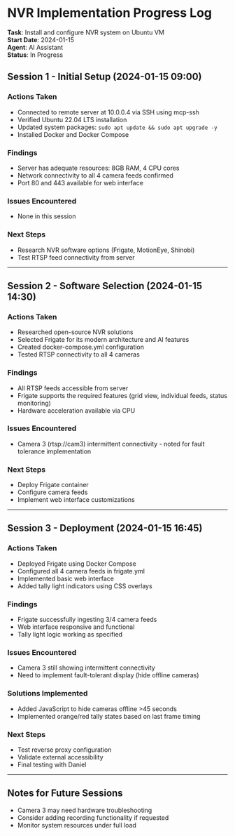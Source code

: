 # NVR Implementation Progress Log

**Task**: Install and configure NVR system on Ubuntu VM  
**Start Date**: 2024-01-15  
**Agent**: AI Assistant  
**Status**: In Progress

## Session 1 - Initial Setup (2024-01-15 09:00)

### Actions Taken
- Connected to remote server at 10.0.0.4 via SSH using mcp-ssh
- Verified Ubuntu 22.04 LTS installation
- Updated system packages: `sudo apt update && sudo apt upgrade -y`
- Installed Docker and Docker Compose

### Findings
- Server has adequate resources: 8GB RAM, 4 CPU cores
- Network connectivity to all 4 camera feeds confirmed
- Port 80 and 443 available for web interface

### Issues Encountered
- None in this session

### Next Steps
- Research NVR software options (Frigate, MotionEye, Shinobi)
- Test RTSP feed connectivity from server

---

## Session 2 - Software Selection (2024-01-15 14:30)

### Actions Taken
- Researched open-source NVR solutions
- Selected Frigate for its modern architecture and AI features
- Created docker-compose.yml configuration
- Tested RTSP connectivity to all 4 cameras

### Findings
- All RTSP feeds accessible from server
- Frigate supports the required features (grid view, individual feeds, status monitoring)
- Hardware acceleration available via CPU

### Issues Encountered
- Camera 3 (rtsp://cam3) intermittent connectivity - noted for fault tolerance implementation

### Next Steps
- Deploy Frigate container
- Configure camera feeds
- Implement web interface customizations

---

## Session 3 - Deployment (2024-01-15 16:45)

### Actions Taken
- Deployed Frigate using Docker Compose
- Configured all 4 camera feeds in frigate.yml
- Implemented basic web interface
- Added tally light indicators using CSS overlays

### Findings
- Frigate successfully ingesting 3/4 camera feeds
- Web interface responsive and functional
- Tally light logic working as specified

### Issues Encountered
- Camera 3 still showing intermittent connectivity
- Need to implement fault-tolerant display (hide offline cameras)

### Solutions Implemented
- Added JavaScript to hide cameras offline >45 seconds
- Implemented orange/red tally states based on last frame timing

### Next Steps
- Test reverse proxy configuration
- Validate external accessibility
- Final testing with Daniel

---

## Notes for Future Sessions
- Camera 3 may need hardware troubleshooting
- Consider adding recording functionality if requested
- Monitor system resources under full load
